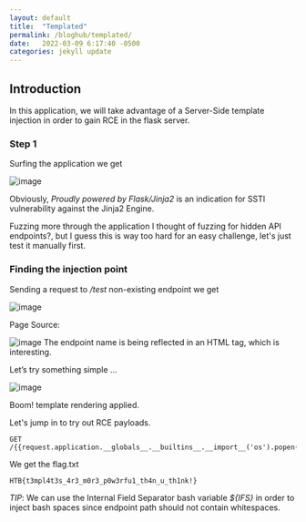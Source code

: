 ```yaml
---
layout: default
title:  "Templated"
permalink: /bloghub/templated/
date:   2022-03-09 6:17:40 -0500
categories: jekyll update
---
```


## Introduction 
In this application, we will take advantage of a Server-Side template injection in order to gain RCE in the flask server. 

### Step 1
Surfing the application we get 

![image](https://user-images.githubusercontent.com/54769522/172023200-340c7a1b-191e-4e23-a8aa-187391b1a440.png)

Obviously, _Proudly powered by Flask/Jinja2_ is an indication for SSTI vulnerability against the Jinja2 Engine. 

Fuzzing more through the application I thought of fuzzing for hidden API endpoints?, but I guess this is way too hard for an easy challenge, let's just test it manually first. 

### Finding the injection point 
Sending a request to */test* non-existing endpoint we get 

![image](https://user-images.githubusercontent.com/54769522/172023219-9a050ce5-7f16-44a5-981f-f123c6e9682a.png)

Page Source:

![image](https://user-images.githubusercontent.com/54769522/172023229-d54bd9f4-f727-4ac2-9b49-b51a258466a5.png) 
The endpoint name is being reflected in an HTML _<str>_ tag, which is interesting. 

Let’s try something simple ... 

![image](https://user-images.githubusercontent.com/54769522/172023248-1b915200-5084-4fd5-afed-d77bf72f68a4.png) 

Boom! template rendering applied.

Let's jump in to try out RCE payloads. 

```
GET /{{request.application.__globals__.__builtins__.__import__('os').popen('id').read()}}
```
We get the flag.txt 
```
HTB{t3mpl4t3s_4r3_m0r3_p0w3rfu1_th4n_u_th1nk!}
``` 
_*TIP*_: We can use the Internal Field Separator bash variable _${IFS}_ in order to inject bash spaces since endpoint path should not contain whitespaces. 
